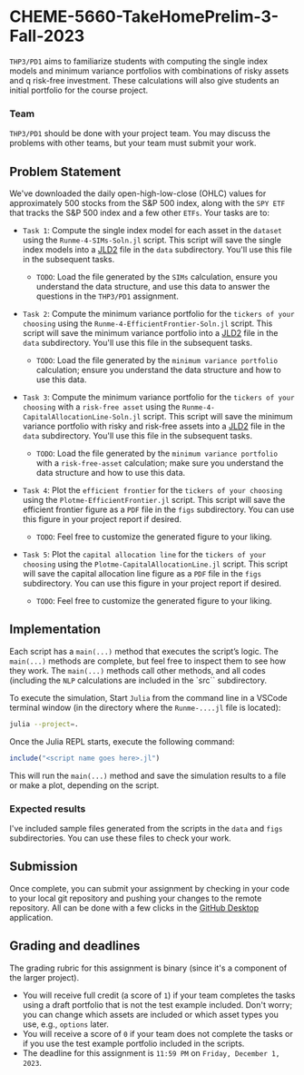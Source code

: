 # CHEME-5660-TakeHomePrelim-3-Fall-2023
`THP3/PD1` aims to familiarize students with computing the single index models and minimum variance portfolios with combinations of risky assets and q risk-free investment. These calculations will also give students an initial portfolio for the course project.

### Team
`THP3/PD1` should be done with your project team. You may discuss the problems with other teams, but your team must submit your work.

## Problem Statement
We've downloaded the daily open-high-low-close (OHLC) values for approximately 500 stocks from the S&P 500 index, along with the `SPY ETF` that tracks the S&P 500 index and a few other `ETFs`. Your tasks are to:

* `Task 1`: Compute the single index model for each asset in the `dataset` using the `Runme-4-SIMs-Soln.jl` script. This script will save the single index models into a [JLD2](https://github.com/JuliaIO/JLD2.jl) file in the `data` subdirectory. You'll use this file in the subsequent tasks.
    * `TODO`: Load the file generated by the `SIMs` calculation, ensure you understand the data structure, and use this data to answer the questions in the `THP3/PD1` assignment.

* `Task 2`: Compute the minimum variance portfolio for the `tickers of your choosing` using the `Runme-4-EfficientFrontier-Soln.jl` script. This script will save the minimum variance portfolio into a [JLD2](https://github.com/JuliaIO/JLD2.jl) file in the `data` subdirectory. You'll use this file in the subsequent tasks.
    * `TODO`: Load the file generated by the `minimum variance portfolio` calculation; ensure you understand the data structure and how to use this data.

*  `Task 3`: Compute the minimum variance portfolio for the `tickers of your choosing` with a `risk-free asset` using the `Runme-4-CapitalAllocationLine-Soln.jl` script. This script will save the minimum variance portfolio with risky and risk-free assets into a [JLD2](https://github.com/JuliaIO/JLD2.jl) file in the `data` subdirectory. You'll use this file in the subsequent tasks.
    * `TODO`: Load the file generated by the `minimum variance portfolio` with a `risk-free-asset` calculation; make sure you understand the data structure and how to use this data.

* `Task 4`: Plot the `efficient frontier` for the `tickers of your choosing` using the `Plotme-EfficientFrontier.jl` script. This script will save the efficient frontier figure as a `PDF` file in the `figs` subdirectory. You can use this figure in your project report if desired.
    * `TODO`: Feel free to customize the generated figure to your liking.

* `Task 5`: Plot the `capital allocation line` for the `tickers of your choosing` using the `Plotme-CapitalAllocationLine.jl` script. This script will save the capital allocation line figure as a `PDF` file in the `figs` subdirectory. You can use this figure in your project report if desired.
    * `TODO`: Feel free to customize the generated figure to your liking.

## Implementation
Each script has a `main(...)` method that executes the script’s logic. The `main(...)` methods are complete, but feel free to inspect them to see how they work. The `main(...)` methods call other methods, and all codes (including the `NLP` calculations are included in the `src`` subdirectory. 

To execute the simulation, Start `Julia` from the command line in a VSCode terminal window (in the directory where the `Runme-....jl` file is located):

```zsh
julia --project=.
```

Once the Julia REPL starts, execute the following command:

```julia
include("<script name goes here>.jl")
```

This will run the `main(...)` method and save the simulation results to a file or make a plot, depending on the script.

### Expected results
I've included sample files generated from the scripts in the `data` and `figs` subdirectories. You can use these files to check your work.

## Submission
Once complete, you can submit your assignment by checking in your code to your local git repository and pushing your changes to the remote repository. All can be done with a few clicks in the [GitHub Desktop](https://desktop.github.com) application. 

## Grading and deadlines
The grading rubric for this assignment is binary (since it's a component of the larger project). 
* You will receive full credit (a score of `1`) if your team completes the tasks using a draft portfolio that is not the test example included. Don't worry; you can change which assets are included or which asset types you use, e.g., `options` later.
* You will receive a score of `0` if your team does not complete the tasks or if you use the test example portfolio included in the scripts.
* The deadline for this assignment is `11:59 PM` on `Friday, December 1, 2023`. 
